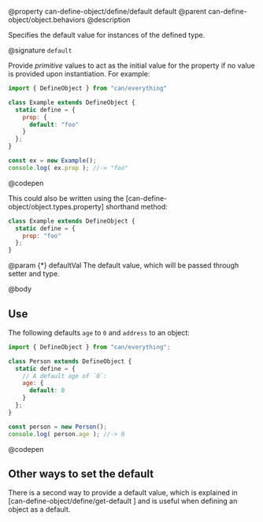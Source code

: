 @property can-define-object/define/default default
@parent can-define-object/object.behaviors
@description

Specifies the default value for instances of the defined type.

@signature `default`

  Provide *primitive* values to act as the initial value for the property if no value is provided upon instantiation. For example:

  ```js
  import { DefineObject } from "can/everything"

  class Example extends DefineObject {
    static define = {
      prop: {
        default: "foo"
      }
    };
  }

  const ex = new Example();
  console.log( ex.prop ); //-> "foo"
  ```
  @codepen

  This could also be written using the [can-define-object/object.types.property] shorthand method:

  ```js
  class Example extends DefineObject {
    static define = {
      prop: "foo"
    };
  }
  ```

  @param {*} defaultVal The default value, which will be passed through setter and type.

@body

## Use

The following defaults `age` to `0` and `address` to an object:

```js
import { DefineObject } from "can/everything";

class Person extends DefineObject {
  static define = {
    // A default age of `0`:
    age: {
      default: 0
    }
  };
}

const person = new Person();
console.log( person.age ); //-> 0
```
@codepen

## Other ways to set the default

There is a second way to provide a default value, which is explained in [can-define-object/define/get-default ] and is useful when defining an object as a default.
